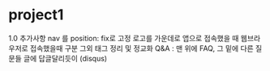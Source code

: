 # project1

1.0 추가사항
nav 를 position: fix로 고정
로고를 가운데로
앱으로 접속했을 때 웹브라우저로 접속했을때 구분
그외 태그 정리 및 정교화
Q&A : 맨 위에 FAQ, 그 밑에 다른 질문들 글에 답글달리듯이 (disqus)
